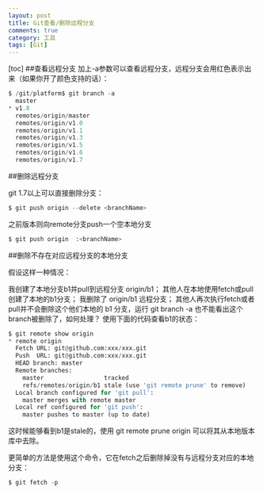 ```yaml
---
layout: post
title: Git查看/删除远程分支
comments: true
category: 工具
tags: [Git]
---
```


[toc]
##查看远程分支
加上-a参数可以查看远程分支，远程分支会用红色表示出来（如果你开了颜色支持的话）：

```python
$ /git/platform$ git branch -a
  master
* v1.8
  remotes/origin/master
  remotes/origin/v1.0
  remotes/origin/v1.1
  remotes/origin/v1.3
  remotes/origin/v1.5
  remotes/origin/v1.6
  remotes/origin/v1.7
```

##删除远程分支

git 1.7以上可以直接删除分支：

```python
$ git push origin --delete <branchName>
```

之前版本则向remote分支push一个空本地分支

```python
$ git push origin  :<branchName>
```
<!-- more -->
##删除不存在对应远程分支的本地分支

假设这样一种情况：

我创建了本地分支b1并pull到远程分支 origin/b1；
其他人在本地使用fetch或pull创建了本地的b1分支；
我删除了 origin/b1 远程分支；
其他人再次执行fetch或者pull并不会删除这个他们本地的 b1 分支，运行 git branch -a 也不能看出这个branch被删除了，如何处理？
使用下面的代码查看b1的状态：

```python
$ git remote show origin
* remote origin
  Fetch URL: git@github.com:xxx/xxx.git
  Push  URL: git@github.com:xxx/xxx.git
  HEAD branch: master
  Remote branches:
    master                 tracked
    refs/remotes/origin/b1 stale (use 'git remote prune' to remove)
  Local branch configured for 'git pull':
    master merges with remote master
  Local ref configured for 'git push':
    master pushes to master (up to date)
```

这时候能够看到b1是stale的，使用 git remote prune origin 可以将其从本地版本库中去除。

更简单的方法是使用这个命令，它在fetch之后删除掉没有与远程分支对应的本地分支：

```python
$ git fetch -p
```
